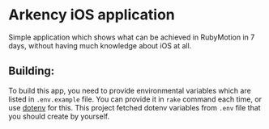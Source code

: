 # Arkency iOS application

Simple application which shows what can be achieved in RubyMotion in 7 days, without having much knowledge about iOS at all.

## Building:

To build this app, you need to provide environmental variables which are listed in `.env.example` file. You can provide it in `rake` command each time, or use [dotenv](https://github.com/bkeepers/dotenv) for this. This project fetched dotenv variables from `.env` file that you should create by yourself.
